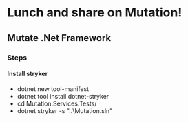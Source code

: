# Lunch and share on Mutation!

## Mutate .Net Framework

### Steps

#### Install stryker

* dotnet new tool-manifest
* dotnet tool install dotnet-stryker
* cd Mutation.Services.Tests/
* dotnet stryker -s "..\Mutation.sln"
